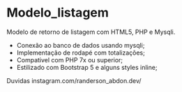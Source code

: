 # Modelo_listagem
Modelo de retorno de listagem com HTML5, PHP e Mysqli.

- Conexão ao banco de dados usando mysqli;
- Implementação de rodapé com totalizações;
- Compativel com PHP 7x ou superior;
- Estilizado com Bootstrap 5 e alguns styles inline;

Duvidas instagram.com/randerson_abdon.dev/
